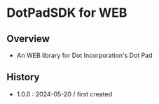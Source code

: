 # DotPadSDK for WEB

## Overview
* An WEB library for Dot Incorporation's Dot Pad

## History
* 1.0.0 : 2024-05-20 / first created

